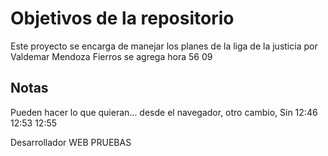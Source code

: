 # Objetivos de la repositorio

Este proyecto se encarga de manejar los planes de la liga de la justicia por Valdemar Mendoza Fierros se agrega hora 56 09


## Notas
Pueden hacer lo que quieran... desde el navegador, otro cambio, Sin 12:46 12:53 12:55





Desarrollador WEB PRUEBAS
